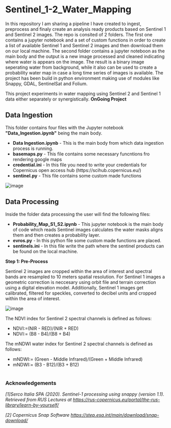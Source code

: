 # Sentinel_1-2_Water_Mapping
<p>In this repository I am sharing a pipeline I have created to ingest, preprocess and finaly create an analysis ready products based on Sentinel 1 and Sentinel 2 images.
The repo is consited of 2 folders. The first one contains a jupyter notebook and a set of custom functions in order to create a list of available Sentinel 1 and Sentinel 2 images and then download them on our local machine. The second folder contains a jupyter noteboon as the main body and the output is a new image processed and cleaned indicating where water is appears on the image. The result is a binary image seperating water from background, while it also can be used to create a probability water map in case a long time series of images is available. The project has been build in python environment making use of modules like Snappy, GDAL, SentinelSat and Folium.</p>

This project experiments in water mapping using Sentinel 2 and Sentinel 1 data either separately or synergistically. <b> OnGoing Project </b>

<h2> Data Ingestion </h2>
This folder contains four files with the Jupyter notebook <b>"Data_Ingestion.ipynb"</b> being the main body.
<ul>
  <li><b>Data Ingestion.ipynb</b> - This is the main body from which data ingestion process is running.</li>
  <li><b>basemaps.py</b> - This file contains some necessary funcntions fro rendering google maps</li>
  <li><b>credential.ini</b> - In this file you need to write your credentials for Copernicus open access hub (https://scihub.copernicus.eu/)</li>
  <li><b>sentinel.py</b> - This file contains some custom made functions</li>
</ul>


![image](https://user-images.githubusercontent.com/23013328/162620579-0863768a-5781-4352-80df-44b209f171c6.png)


<h2> Data Processing </h2>
Inside the folder data processing the user will find the following files:
<ul>
  <li><b>Probability_Map_S1_S2.ipynb</b> - This jupyter notebook is the main body of code which reads Sentinel images calculates the water masks aligns them and then creates a probability layer.</li>
  <li><b>evros.py</b> - In this python file some custom made functions are placed.</li>
  <li><b>sentinels.ini</b> - In this file write the path where the sentinel products can be found on the local machine.</li>
</ul>
<b>Step 1: Pre-Process</b>

<p>Sentinel 2 images are cropped within the area of interest and spectral bands are resampled to 10 meters spatial resolution. For Sentinel 1 images a geometric correction is neccesary using orbit file and terrain correction using a digital elevation model. Additionally, Sentinel 1 images get calibrated, filtered for speckles, converted to decibel units and cropped within the area of interest.</p>

![image](https://user-images.githubusercontent.com/23013328/162620202-17ff4828-fe37-4593-85ac-7d0ffcf74ed0.png)


The NDVI index for Sentinel 2 spectral channels is defined as follows:
  - NDVI∶=(NIR - RED)/(NIR + RED)
  - NDVI∶= (B8 - B4)/(B8 +  B4)

The mNDWI water index for Sentinel 2 spectral channels is defined as follows:
  - mNDWI∶= (Green - Middle Infrared)/(Green + Middle Infrared)
  - mNDWI∶= (B3 - B12)/(B3 + B12)



# <h3> Acknowledgements </h3> 

<cite> [1]Serco Italia SPA (2020). Sentinel-1 processing using snappy (version 1.1). Retrieved from RUS
Lectures at https://rus-copernicus.eu/portal/the-rus-library/learn-by-yourself/ </cite>

<cite> [2] Copernicus Snap Software https://step.esa.int/main/download/snap-download/ </cite>
